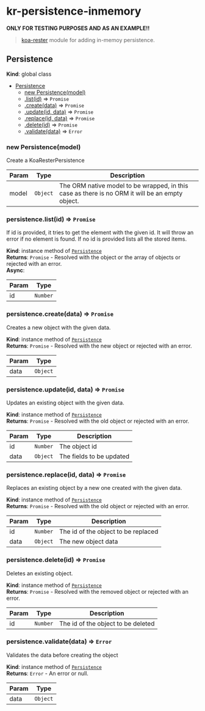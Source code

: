 # kr-persistence-inmemory

**ONLY FOR TESTING PURPOSES AND AS AN EXAMPLE!!**

> [koa-rester](https://github.com/dicearr/koa-rester) module for adding in-memoy persistence.

<a name="Persistence"></a>

## Persistence
**Kind**: global class  

* [Persistence](#Persistence)
    * [new Persistence(model)](#new_Persistence_new)
    * [.list(id)](#Persistence+list) ⇒ <code>Promise</code>
    * [.create(data)](#Persistence+create) ⇒ <code>Promise</code>
    * [.update(id, data)](#Persistence+update) ⇒ <code>Promise</code>
    * [.replace(id, data)](#Persistence+replace) ⇒ <code>Promise</code>
    * [.delete(id)](#Persistence+delete) ⇒ <code>Promise</code>
    * [.validate(data)](#Persistence+validate) ⇒ <code>Error</code>

<a name="new_Persistence_new"></a>

### new Persistence(model)
Create a KoaResterPersistence


| Param | Type | Description |
| --- | --- | --- |
| model | <code>Object</code> | The ORM native model to be wrapped, in this case as there is no ORM it will be an empty object. |

<a name="Persistence+list"></a>

### persistence.list(id) ⇒ <code>Promise</code>
If id is provided, it tries to get the element with the given id.
It will throw an error if no element is found. If no id is provided
lists all the stored items.

**Kind**: instance method of [<code>Persistence</code>](#Persistence)  
**Returns**: <code>Promise</code> - Resolved with the object or the array of objects or
rejected with an error.  
**Async**:   

| Param | Type |
| --- | --- |
| id | <code>Number</code> | 

<a name="Persistence+create"></a>

### persistence.create(data) ⇒ <code>Promise</code>
Creates a new object with the given data.

**Kind**: instance method of [<code>Persistence</code>](#Persistence)  
**Returns**: <code>Promise</code> - Resolved with the new object or rejected with an error.  

| Param | Type |
| --- | --- |
| data | <code>Object</code> | 

<a name="Persistence+update"></a>

### persistence.update(id, data) ⇒ <code>Promise</code>
Updates an existing object with the given data.

**Kind**: instance method of [<code>Persistence</code>](#Persistence)  
**Returns**: <code>Promise</code> - Resolved with the old object or rejected with an error.  

| Param | Type | Description |
| --- | --- | --- |
| id | <code>Number</code> | The object id |
| data | <code>Object</code> | The fields to be updated |

<a name="Persistence+replace"></a>

### persistence.replace(id, data) ⇒ <code>Promise</code>
Replaces an existing object by a new one created with the given data.

**Kind**: instance method of [<code>Persistence</code>](#Persistence)  
**Returns**: <code>Promise</code> - Resolved with the old object or rejected with an error.  

| Param | Type | Description |
| --- | --- | --- |
| id | <code>Number</code> | The id of the object to be replaced |
| data | <code>Object</code> | The new object data |

<a name="Persistence+delete"></a>

### persistence.delete(id) ⇒ <code>Promise</code>
Deletes an existing object.

**Kind**: instance method of [<code>Persistence</code>](#Persistence)  
**Returns**: <code>Promise</code> - Resolved with the removed object or rejected with an error.  

| Param | Type | Description |
| --- | --- | --- |
| id | <code>Number</code> | The id of the object to be deleted |

<a name="Persistence+validate"></a>

### persistence.validate(data) ⇒ <code>Error</code>
Validates the data before creating the object

**Kind**: instance method of [<code>Persistence</code>](#Persistence)  
**Returns**: <code>Error</code> - An error or null.  

| Param | Type |
| --- | --- |
| data | <code>Object</code> | 

